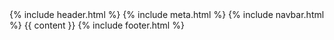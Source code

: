 <!doctype html>
<html lang="en">
    <title>{% if page.title %}{{ page.title }} – {% endif %}{{ site.title }}</title>
    {% include header.html %}
    {% include meta.html %}
    <body>
        {% include navbar.html %}
        {{ content }}
    </body>
    {% include footer.html %}
</html>